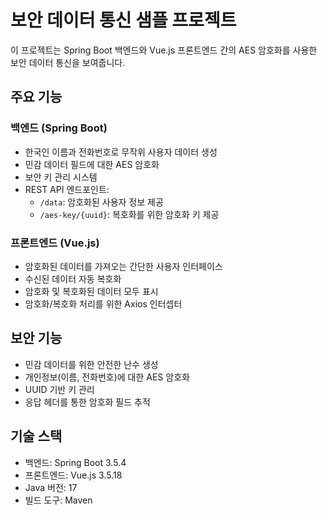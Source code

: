 # 보안 데이터 통신 샘플 프로젝트

이 프로젝트는 Spring Boot 백엔드와 Vue.js 프론트엔드 간의 AES 암호화를 사용한 보안 데이터 통신을 보여줍니다.

## 주요 기능

### 백엔드 (Spring Boot)

- 한국인 이름과 전화번호로 무작위 사용자 데이터 생성
- 민감 데이터 필드에 대한 AES 암호화
- 보안 키 관리 시스템
- REST API 엔드포인트:
    - `/data`: 암호화된 사용자 정보 제공
    - `/aes-key/{uuid}`: 복호화를 위한 암호화 키 제공

### 프론트엔드 (Vue.js)

- 암호화된 데이터를 가져오는 간단한 사용자 인터페이스
- 수신된 데이터 자동 복호화
- 암호화 및 복호화된 데이터 모두 표시
- 암호화/복호화 처리를 위한 Axios 인터셉터

## 보안 기능

- 민감 데이터를 위한 안전한 난수 생성
- 개인정보(이름, 전화번호)에 대한 AES 암호화
- UUID 기반 키 관리
- 응답 헤더를 통한 암호화 필드 추적

## 기술 스택

- 백엔드: Spring Boot 3.5.4
- 프론트엔드: Vue.js 3.5.18
- Java 버전: 17
- 빌드 도구: Maven
